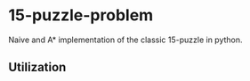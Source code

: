 # 15-puzzle-problem
Naive and A* implementation of the classic 15-puzzle in python.

## Utilization

